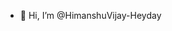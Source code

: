 - 👋 Hi, I’m @HimanshuVijay-Heyday

<!---
HimanshuVijay-Heyday/HimanshuVijay-Heyday is a ✨ special ✨ repository because its `README.md` (this file) appears on your GitHub profile.
You can click the Preview link to take a look at your changes.
--->
